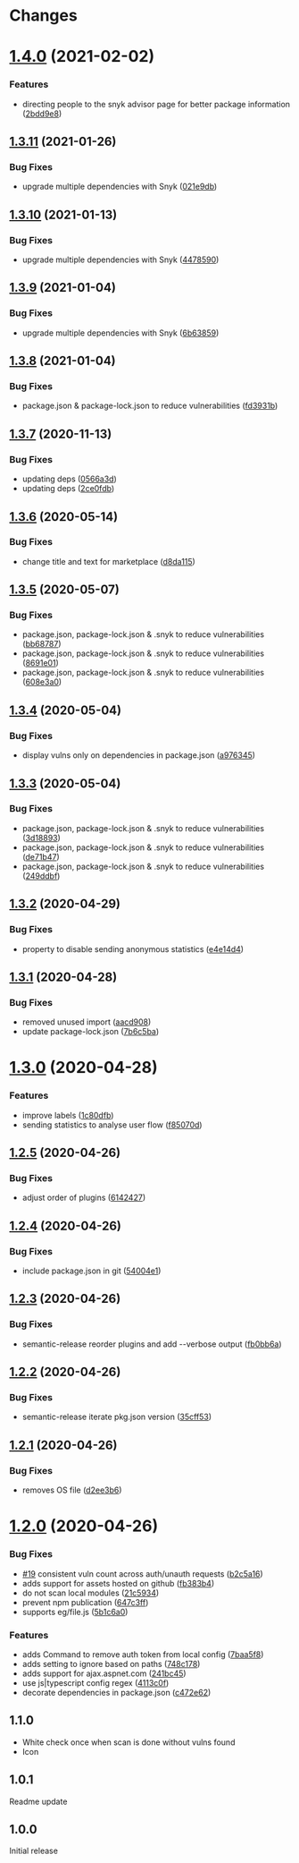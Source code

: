# Changes

# [1.4.0](https://github.com/snyk/vulncost/compare/v1.3.11...v1.4.0) (2021-02-02)


### Features

* directing people to the snyk advisor page for better package information ([2bdd9e8](https://github.com/snyk/vulncost/commit/2bdd9e8eba4f04320adaa4f40c303eeb7ce19b22))

## [1.3.11](https://github.com/snyk/vulncost/compare/v1.3.10...v1.3.11) (2021-01-26)


### Bug Fixes

* upgrade multiple dependencies with Snyk ([021e9db](https://github.com/snyk/vulncost/commit/021e9dbbed87bd20e157c1779394ab1e8485a7c1))

## [1.3.10](https://github.com/snyk/vulncost/compare/v1.3.9...v1.3.10) (2021-01-13)


### Bug Fixes

* upgrade multiple dependencies with Snyk ([4478590](https://github.com/snyk/vulncost/commit/4478590a7476bd0a512270dba7e932d0c7eb11ca))

## [1.3.9](https://github.com/snyk/vulncost/compare/v1.3.8...v1.3.9) (2021-01-04)


### Bug Fixes

* upgrade multiple dependencies with Snyk ([6b63859](https://github.com/snyk/vulncost/commit/6b638593895296d5e7e587a2bf96341f4a67da0a))

## [1.3.8](https://github.com/snyk/vulncost/compare/v1.3.7...v1.3.8) (2021-01-04)


### Bug Fixes

* package.json & package-lock.json to reduce vulnerabilities ([fd3931b](https://github.com/snyk/vulncost/commit/fd3931baee2f36934690af41cf2e5dca55fe56df))

## [1.3.7](https://github.com/snyk/vulncost/compare/v1.3.6...v1.3.7) (2020-11-13)


### Bug Fixes

* updating deps ([0566a3d](https://github.com/snyk/vulncost/commit/0566a3de4885cd04ca172122c5e25fea8cf6e5b0))
* updating deps ([2ce0fdb](https://github.com/snyk/vulncost/commit/2ce0fdb90867a360d3210fc2fcaa75e9d5138bdd))

## [1.3.6](https://github.com/snyk/vulncost/compare/v1.3.5...v1.3.6) (2020-05-14)


### Bug Fixes

* change title and text for marketplace ([d8da115](https://github.com/snyk/vulncost/commit/d8da1155ba8834153fea9d5490ce08bb3d35b06a))

## [1.3.5](https://github.com/snyk/vulncost/compare/v1.3.4...v1.3.5) (2020-05-07)


### Bug Fixes

* package.json, package-lock.json & .snyk to reduce vulnerabilities ([bb68787](https://github.com/snyk/vulncost/commit/bb6878728e8967837724ba5536d3df011c315495))
* package.json, package-lock.json & .snyk to reduce vulnerabilities ([8691e01](https://github.com/snyk/vulncost/commit/8691e017c765cffc84edaf0ddc85bb3eaa6995ed))
* package.json, package-lock.json & .snyk to reduce vulnerabilities ([608e3a0](https://github.com/snyk/vulncost/commit/608e3a03d3bffcb726249c0c2d90a0634b36479f))

## [1.3.4](https://github.com/snyk/vulncost/compare/v1.3.3...v1.3.4) (2020-05-04)


### Bug Fixes

* display vulns only on dependencies in package.json ([a976345](https://github.com/snyk/vulncost/commit/a9763452ecec4871c2976324ef21e679ca5661a8))

## [1.3.3](https://github.com/snyk/vulncost/compare/v1.3.2...v1.3.3) (2020-05-04)


### Bug Fixes

* package.json, package-lock.json & .snyk to reduce vulnerabilities ([3d18893](https://github.com/snyk/vulncost/commit/3d18893610c10be18f0ffb73c324b3fb6b50946b))
* package.json, package-lock.json & .snyk to reduce vulnerabilities ([de71b47](https://github.com/snyk/vulncost/commit/de71b476f7dabbef177958e4e127967d93c89ecc))
* package.json, package-lock.json & .snyk to reduce vulnerabilities ([249ddbf](https://github.com/snyk/vulncost/commit/249ddbfda6735b556bb42e586b4886061e2908bf))

## [1.3.2](https://github.com/snyk/vulncost/compare/v1.3.1...v1.3.2) (2020-04-29)


### Bug Fixes

* property to disable sending anonymous statistics ([e4e14d4](https://github.com/snyk/vulncost/commit/e4e14d4b7d5ad30fa9f07901f5527467ba185ba9))

## [1.3.1](https://github.com/snyk/vulncost/compare/v1.3.0...v1.3.1) (2020-04-28)


### Bug Fixes

* removed unused import ([aacd908](https://github.com/snyk/vulncost/commit/aacd908f68967736dffdac38256f4e6661eb6b7b))
* update package-lock.json ([7b6c5ba](https://github.com/snyk/vulncost/commit/7b6c5baaaf2d5b9fad90b38154aa4597ead91113))

# [1.3.0](https://github.com/snyk/vulncost/compare/v1.2.5...v1.3.0) (2020-04-28)


### Features

* improve labels ([1c80dfb](https://github.com/snyk/vulncost/commit/1c80dfbf8fb0231788f799cf4a5dcb0050c7c10e))
* sending statistics to analyse user flow ([f85070d](https://github.com/snyk/vulncost/commit/f85070ded51f1b9e198e9283ebcb1365e15ee748))

## [1.2.5](https://github.com/snyk/vulncost/compare/v1.2.4...v1.2.5) (2020-04-26)


### Bug Fixes

* adjust order of plugins ([6142427](https://github.com/snyk/vulncost/commit/614242738f43a51e92b7ae18c8fa6c8c3e9d5e1e))

## [1.2.4](https://github.com/snyk/vulncost/compare/v1.2.3...v1.2.4) (2020-04-26)


### Bug Fixes

* include package.json in git ([54004e1](https://github.com/snyk/vulncost/commit/54004e113cf337e75308b46878bbebd7ac12bb1d))

## [1.2.3](https://github.com/snyk/vulncost/compare/v1.2.2...v1.2.3) (2020-04-26)


### Bug Fixes

* semantic-release reorder plugins and add --verbose output ([fb0bb6a](https://github.com/snyk/vulncost/commit/fb0bb6a58da2a275cb1ebf02996fba34020b7b34))

## [1.2.2](https://github.com/snyk/vulncost/compare/v1.2.1...v1.2.2) (2020-04-26)


### Bug Fixes

* semantic-release iterate pkg.json version ([35cff53](https://github.com/snyk/vulncost/commit/35cff53ef3d568ae5eea8f355eb00abf6c3e1c0e))

## [1.2.1](https://github.com/snyk/vulncost/compare/v1.2.0...v1.2.1) (2020-04-26)


### Bug Fixes

* removes OS file ([d2ee3b6](https://github.com/snyk/vulncost/commit/d2ee3b60c44bf4e6bd0d5aaddb5e8938692a650a))

# [1.2.0](https://github.com/snyk/vulncost/compare/v1.1.0...v1.2.0) (2020-04-26)


### Bug Fixes

* [#19](https://github.com/snyk/vulncost/issues/19) consistent vuln count across auth/unauth requests ([b2c5a16](https://github.com/snyk/vulncost/commit/b2c5a167522e511f30e3685fdb2c9cc493aff89a))
* adds support for assets hosted on github ([fb383b4](https://github.com/snyk/vulncost/commit/fb383b47a36a8d8d67b071c58342083a434ae4f3))
* do not scan local modules ([21c5934](https://github.com/snyk/vulncost/commit/21c5934aac3494be657a1e9274e3f0cc8e10a358))
* prevent npm publication ([647c3ff](https://github.com/snyk/vulncost/commit/647c3ff0ca1b63f121ebcb597676fb0341b40ad2))
* supports eg/file.js ([5b1c6a0](https://github.com/snyk/vulncost/commit/5b1c6a05b95a4360551b8f671335ee7c1e49d94b))


### Features

* adds Command to remove auth token from local config ([7baa5f8](https://github.com/snyk/vulncost/commit/7baa5f8983162c66ee00affeac957682db32942b))
* adds setting to ignore based on paths ([748c178](https://github.com/snyk/vulncost/commit/748c178867700ec0d07e5a02f1a5cb20abb75db2))
* adds support for ajax.aspnet.com ([241bc45](https://github.com/snyk/vulncost/commit/241bc45833cf7223f479a28b64a8597fd4af5da0))
* use js|typescript config regex ([4113c0f](https://github.com/snyk/vulncost/commit/4113c0f38b682eaadf1f6f98f1e9900099ad2a66))
* decorate dependencies in package.json ([c472e62](https://github.com/snyk/vulncost/commit/c472e62b33885cc1950b5e0a0fb794953557efb7))

## 1.1.0

- White check once when scan is done without vulns found
- Icon

## 1.0.1

Readme update

## 1.0.0

Initial release
